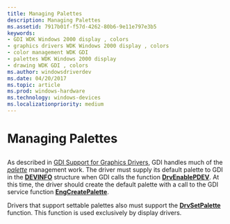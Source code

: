 ```yaml
---
title: Managing Palettes
description: Managing Palettes
ms.assetid: 7917b01f-f57d-4262-80b6-9e11e797e3b5
keywords:
- GDI WDK Windows 2000 display , colors
- graphics drivers WDK Windows 2000 display , colors
- color management WDK GDI
- palettes WDK Windows 2000 display
- drawing WDK GDI , colors
ms.author: windowsdriverdev
ms.date: 04/20/2017
ms.topic: article
ms.prod: windows-hardware
ms.technology: windows-devices
ms.localizationpriority: medium
---
```


# Managing Palettes


## <span id="ddk_managing_palettes_gg"></span><span id="DDK_MANAGING_PALETTES_GG"></span>


As described in [GDI Support for Graphics Drivers](gdi-support-for-graphics-drivers.md), GDI handles much of the [*palette*](https://msdn.microsoft.com/library/windows/hardware/ff556325#wdkgloss-palette) management work. The driver must supply its default palette to GDI in the [**DEVINFO**](https://msdn.microsoft.com/library/windows/hardware/ff552835) structure when GDI calls the function [**DrvEnablePDEV**](https://msdn.microsoft.com/library/windows/hardware/ff556211). At this time, the driver should create the default palette with a call to the GDI service function [**EngCreatePalette**](https://msdn.microsoft.com/library/windows/hardware/ff564212).

Drivers that support settable palettes also must support the [**DrvSetPalette**](https://msdn.microsoft.com/library/windows/hardware/ff556282) function. This function is used exclusively by display drivers.

 

 





